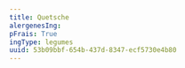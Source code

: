 ```yaml
---
title: Quetsche
alergenesIng:
pFrais: True
ingType: legumes
uuid: 53b09bbf-654b-437d-8347-ecf5730e4b80
---
```

